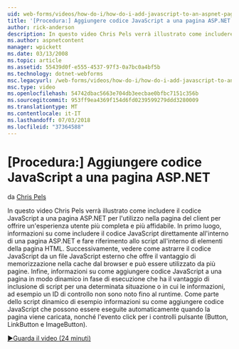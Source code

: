 ```yaml
---
uid: web-forms/videos/how-do-i/how-do-i-add-javascript-to-an-aspnet-page
title: '[Procedura:] Aggiungere codice JavaScript a una pagina ASP.NET | Microsoft Docs'
author: rick-anderson
description: In questo video Chris Pels verrà illustrato come includere il codice JavaScript a una pagina ASP.NET per l'utilizzo nella pagina del client per offrire un'esperienza utente più affidabile e più avanzate...
ms.author: aspnetcontent
manager: wpickett
ms.date: 03/13/2008
ms.topic: article
ms.assetid: 55439d0f-e555-4537-97f3-0a7bc0a4bf5b
ms.technology: dotnet-webforms
msc.legacyurl: /web-forms/videos/how-do-i/how-do-i-add-javascript-to-an-aspnet-page
msc.type: video
ms.openlocfilehash: 54742dbac5663e704db3eecbae0bfbc7151c356b
ms.sourcegitcommit: 953ff9ea4369f154d6fd0239599279ddd3280009
ms.translationtype: MT
ms.contentlocale: it-IT
ms.lasthandoff: 07/03/2018
ms.locfileid: "37364588"
---
```

<a name="how-do-i-add-javascript-to-an-aspnet-page"></a>[Procedura:] Aggiungere codice JavaScript a una pagina ASP.NET
====================
da [Chris Pels](https://twitter.com/chrispels)

In questo video Chris Pels verrà illustrato come includere il codice JavaScript a una pagina ASP.NET per l'utilizzo nella pagina del client per offrire un'esperienza utente più completa e più affidabile. In primo luogo, informazioni su come includere il codice JavaScript direttamente all'interno di una pagina ASP.NET e fare riferimento allo script all'interno di elementi della pagina HTML. Successivamente, vedere come astrarre il codice JavaScript da un file JavaScript esterno che offre il vantaggio di memorizzazione nella cache dal browser e può essere utilizzato da più pagine. Infine, informazioni su come aggiungere codice JavaScript a una pagina in modo dinamico in fase di esecuzione che ha il vantaggio di inclusione di script per una determinata situazione o in cui le informazioni, ad esempio un ID di controllo non sono noto fino al runtime. Come parte dello script dinamico di esempio informazioni su come aggiungere codice JavaScript che possono essere eseguite automaticamente quando la pagina viene caricata, nonché l'evento click per i controlli pulsante (Button, LinkButton e ImageButton).

[&#9654;Guarda il video (24 minuti)](https://channel9.msdn.com/Blogs/ASP-NET-Site-Videos/how-do-i-add-javascript-to-an-aspnet-page)
